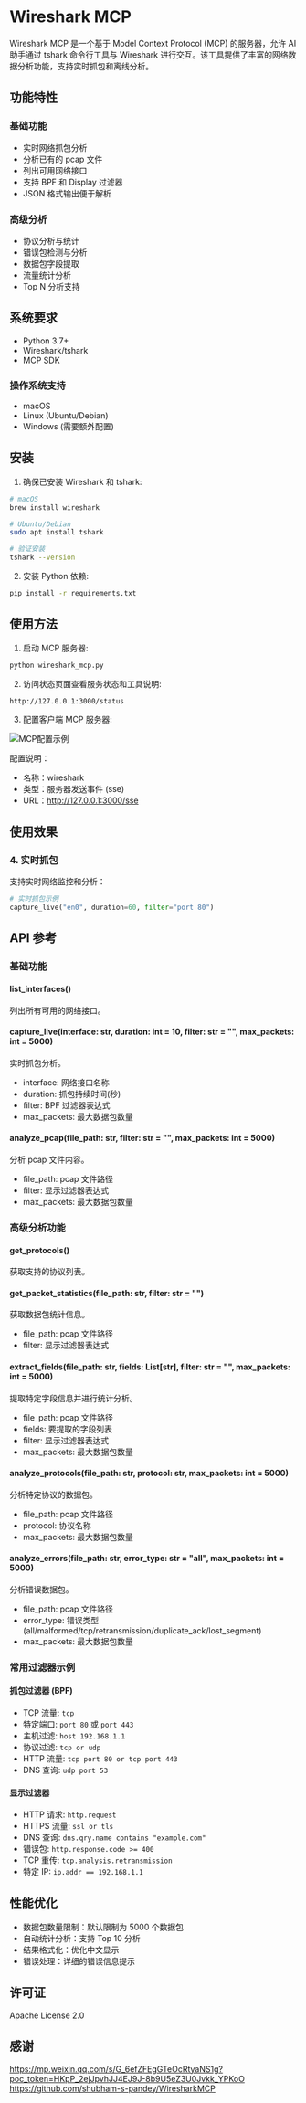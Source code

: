 # Wireshark MCP

Wireshark MCP 是一个基于 Model Context Protocol (MCP) 的服务器，允许 AI 助手通过 tshark 命令行工具与 Wireshark 进行交互。该工具提供了丰富的网络数据分析功能，支持实时抓包和离线分析。

## 功能特性

### 基础功能
- 实时网络抓包分析
- 分析已有的 pcap 文件
- 列出可用网络接口
- 支持 BPF 和 Display 过滤器
- JSON 格式输出便于解析

### 高级分析
- 协议分析与统计
- 错误包检测与分析
- 数据包字段提取
- 流量统计分析
- Top N 分析支持

## 系统要求

- Python 3.7+
- Wireshark/tshark
- MCP SDK

### 操作系统支持
- macOS
- Linux (Ubuntu/Debian)
- Windows (需要额外配置)

## 安装

1. 确保已安装 Wireshark 和 tshark:
```bash
# macOS
brew install wireshark

# Ubuntu/Debian
sudo apt install tshark

# 验证安装
tshark --version
```

2. 安装 Python 依赖:
```bash
pip install -r requirements.txt
```

## 使用方法

1. 启动 MCP 服务器:
```bash
python wireshark_mcp.py 
```

2. 访问状态页面查看服务状态和工具说明:
```
http://127.0.0.1:3000/status
```

3. 配置客户端 MCP 服务器:

![MCP配置示例](docs/images/mcp_config.png)

配置说明：
- 名称：wireshark
- 类型：服务器发送事件 (sse)
- URL：http://127.0.0.1:3000/sse

## 使用效果



### 4. 实时抓包
支持实时网络监控和分析：

```python
# 实时抓包示例
capture_live("en0", duration=60, filter="port 80")
```

## API 参考

### 基础功能
#### list_interfaces()
列出所有可用的网络接口。

#### capture_live(interface: str, duration: int = 10, filter: str = "", max_packets: int = 5000)
实时抓包分析。
- interface: 网络接口名称
- duration: 抓包持续时间(秒)
- filter: BPF 过滤器表达式
- max_packets: 最大数据包数量

#### analyze_pcap(file_path: str, filter: str = "", max_packets: int = 5000)
分析 pcap 文件内容。
- file_path: pcap 文件路径
- filter: 显示过滤器表达式
- max_packets: 最大数据包数量

### 高级分析功能
#### get_protocols()
获取支持的协议列表。

#### get_packet_statistics(file_path: str, filter: str = "")
获取数据包统计信息。
- file_path: pcap 文件路径
- filter: 显示过滤器表达式

#### extract_fields(file_path: str, fields: List[str], filter: str = "", max_packets: int = 5000)
提取特定字段信息并进行统计分析。
- file_path: pcap 文件路径
- fields: 要提取的字段列表
- filter: 显示过滤器表达式
- max_packets: 最大数据包数量

#### analyze_protocols(file_path: str, protocol: str, max_packets: int = 5000)
分析特定协议的数据包。
- file_path: pcap 文件路径
- protocol: 协议名称
- max_packets: 最大数据包数量

#### analyze_errors(file_path: str, error_type: str = "all", max_packets: int = 5000)
分析错误数据包。
- file_path: pcap 文件路径
- error_type: 错误类型 (all/malformed/tcp/retransmission/duplicate_ack/lost_segment)
- max_packets: 最大数据包数量

### 常用过滤器示例

#### 抓包过滤器 (BPF)
- TCP 流量: `tcp`
- 特定端口: `port 80` 或 `port 443`
- 主机过滤: `host 192.168.1.1`
- 协议过滤: `tcp or udp`
- HTTP 流量: `tcp port 80 or tcp port 443`
- DNS 查询: `udp port 53`

#### 显示过滤器
- HTTP 请求: `http.request`
- HTTPS 流量: `ssl or tls`
- DNS 查询: `dns.qry.name contains "example.com"`
- 错误包: `http.response.code >= 400`
- TCP 重传: `tcp.analysis.retransmission`
- 特定 IP: `ip.addr == 192.168.1.1`

## 性能优化

- 数据包数量限制：默认限制为 5000 个数据包
- 自动统计分析：支持 Top 10 分析
- 结果格式化：优化中文显示
- 错误处理：详细的错误信息提示

## 许可证

Apache License 2.0 

## 感谢
https://mp.weixin.qq.com/s/G_6efZFEgGTeOcRtyaNS1g?poc_token=HKpP_2ejJpvhJJ4EJ9J-8b9U5eZ3U0Jvkk_YPKoO
https://github.com/shubham-s-pandey/WiresharkMCP
